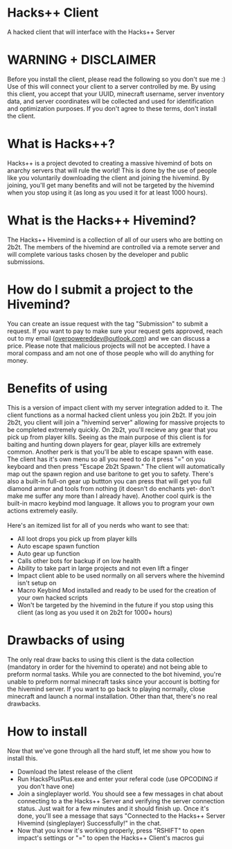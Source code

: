 # Hacks++ Client
A hacked client that will interface with the Hacks++ Server

# WARNING + DISCLAIMER
Before you install the client, please read the following so you don't sue me :) <br> Use of this will connect your client to a server controlled by me. By using this client, you accept that your UUID, minecraft username, server inventory data, and server coordinates will be collected and used for identification and optimization purposes. If you don't agree to these terms, don't install the client.

# What is Hacks++?
Hacks++ is a project devoted to creating a massive hivemind of bots on anarchy servers that will rule the world! This is done by the use of people like you voluntarily downloading the client and joining the hivemind. By joining, you'll get many benefits and will not be targeted by the hivemind when you stop using it (as long as you used it for at least 1000 hours).

# What is the Hacks++ Hivemind?
The Hacks++ Hivemind is a collection of all of our users who are botting on 2b2t. The members of the hivemind are controlled via a remote server and will complete various tasks chosen by the developer and public submissions. 

# How do I submit a project to the Hivemind?
You can create an issue request with the tag "Submission" to submit a request. If you want to pay to make sure your request gets approved, reach out to my email (overpowereddev@outlook.com) and we can discuss a price. Please note that malicious projects will not be accepted. I have a moral compass and am not one of those people who will do anything for money.

# Benefits of using
This is a version of impact client with my server integration added to it. The client functions as a normal hacked client unless you join 2b2t. If you join 2b2t, you client will join a "hivemind server" allowing for massive projects to be completed extremely quickly. On 2b2t, you'll recieve any gear that you pick up from player kills. Seeing as the main purpose of this client is for baiting and hunting down players for gear, player kills are extremely common. Another perk is that you'll be able to escape spawn with ease. The client has it's own menu so all you need to do it press "=" on you keyboard and then press "Escape 2b2t Spawn." The client will automatically map out the spawn region and use baritone to get you to safety. There's also a built-in full-on gear up buttton you can press that will get you full diamond armor and tools from nothing (it doesn't do enchants yet- don't make me suffer any more than I already have). Another cool quirk is the built-in macro keybind mod language. It allows you to program your own actions extremely easily. <br> <br>
Here's an itemized list for all of you nerds who want to see that: <br>
- All loot drops you pick up from player kills
- Auto escape spawn function
- Auto gear up function
- Calls other bots for backup if on low health
- Ability to take part in large projects and not even lift a finger 
- Impact client able to be used normally on all servers where the hivemind isn't setup on
- Macro Keybind Mod installed and ready to be used for the creation of your own hacked scripts
- Won't be targeted by the hivemind in the future if you stop using this client (as long as you used it on 2b2t for 1000+ hours)

# Drawbacks of using
The only real draw backs to using this client is the data collection (mandatory in order for the hivemind to operate) and not being able to preform normal tasks. While you are connected to the bot hivemind, you're unable to preform normal minecraft tasks since your account is botting for the hivemind server. If you want to go back to playing normally, close minecraft and launch a normal installation. Other than that, there's no real drawbacks.

# How to install
Now that we've gone through all the hard stuff, let me show you how to install this.
- Download the latest release of the client
- Run HacksPlusPlus.exe and enter your referal code (use OPCODING if you don't have one) 
- Join a singleplayer world. You should see a few messages in chat about connecting to a the Hacks++ Server and verifying the server connection status. Just wait for a few minutes and it should finish up. Once it's done, you'll see a message that says "Connected to the Hacks++ Server Hivemind (singleplayer) Successfully!" in the chat. 
- Now that you know it's working properly, press "RSHIFT" to open impact's settings or "=" to open the Hacks++ Client's macros gui
